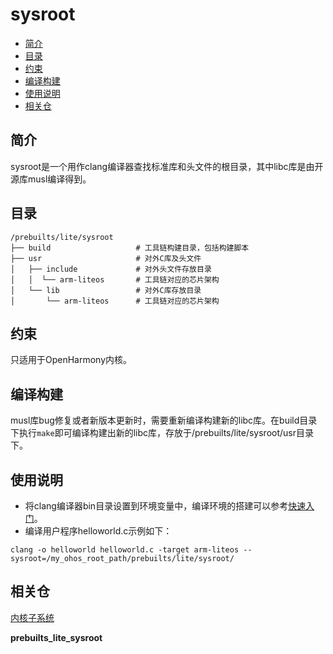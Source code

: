 # sysroot<a name="ZH-CN_TOPIC_0000001096759155"></a>

-   [简介](#section11660541593)
-   [目录](#section161941989596)
-   [约束](#section119744591305)
-   [编译构建](#section137768191623)
-   [使用说明](#section68313135353)
-   [相关仓](#section1371113476307)

## 简介<a name="section11660541593"></a>

sysroot是一个用作clang编译器查找标准库和头文件的根目录，其中libc库是由开源库musl编译得到。

## 目录<a name="section161941989596"></a>

```
/prebuilts/lite/sysroot
├── build                   # 工具链构建目录，包括构建脚本
├── usr                     # 对外C库及头文件
│   ├── include             # 对外头文件存放目录
│   │  └── arm-liteos       # 工具链对应的芯片架构
│   └── lib                 # 对外C库存放目录
│       └── arm-liteos      # 工具链对应的芯片架构
```

## 约束<a name="section119744591305"></a>

只适用于OpenHarmony内核。

## 编译构建<a name="section137768191623"></a>

musl库bug修复或者新版本更新时，需要重新编译构建新的libc库。在build目录下执行`make`即可编译构建出新的libc库，存放于/prebuilts/lite/sysroot/usr目录下。

## 使用说明<a name="section68313135353"></a>

-   将clang编译器bin目录设置到环境变量中，编译环境的搭建可以参考[快速入门](https://gitee.com/openharmony/docs/blob/master/zh-cn/device-dev/quick-start/Readme-CN.md)。
-   编译用户程序helloworld.c示例如下：

```
clang -o helloworld helloworld.c -target arm-liteos --sysroot=/my_ohos_root_path/prebuilts/lite/sysroot/
```

## 相关仓<a name="section1371113476307"></a>

[内核子系统](https://gitee.com/openharmony/docs/blob/master/zh-cn/readme/%E5%86%85%E6%A0%B8%E5%AD%90%E7%B3%BB%E7%BB%9F.md)

**prebuilts\_lite\_sysroot**


